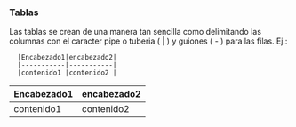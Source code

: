 ### Tablas

Las tablas se crean de una manera tan sencilla como delimitando las columnas con el caracter pipe o tuberia ( | ) y guiones ( - ) para las filas. Ej.:

      |Encabezado1|encabezado2|
      |-----------|-----------|
      |contenido1 |contenido2 |

|Encabezado1|encabezado2|
|-----------|-----------|
|contenido1 |contenido2 |
